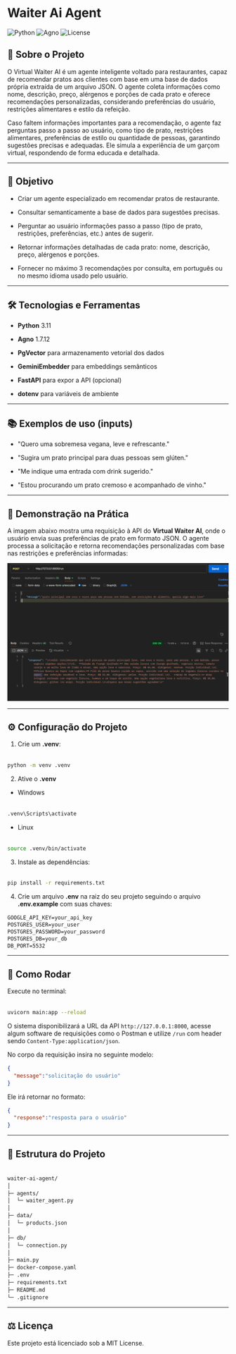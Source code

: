 # Waiter Ai Agent
![Python](https://img.shields.io/badge/python-3.13-blue)
![Agno](https://img.shields.io/badge/agno-1.7.11-green)
![License](https://img.shields.io/badge/license-MIT-lightgrey)

## 🔹 Sobre o Projeto

O Virtual Waiter AI é um agente inteligente voltado para restaurantes, capaz de recomendar pratos aos clientes com base em uma base de dados própria extraída de um arquivo JSON.
O agente coleta informações como nome, descrição, preço, alérgenos e porções de cada prato e oferece recomendações personalizadas, considerando preferências do usuário, restrições alimentares e estilo da refeição.

Caso faltem informações importantes para a recomendação, o agente faz perguntas passo a passo ao usuário, como tipo de prato, restrições alimentares, preferências de estilo ou quantidade de pessoas, garantindo sugestões precisas e adequadas.
Ele simula a experiência de um garçom virtual, respondendo de forma educada e detalhada.

---

## 🎯 Objetivo

- Criar um agente especializado em recomendar pratos de restaurante.

- Consultar semanticamente a base de dados para sugestões precisas.

- Perguntar ao usuário informações passo a passo (tipo de prato, restrições, preferências, etc.) antes de sugerir.

- Retornar informações detalhadas de cada prato: nome, descrição, preço, alérgenos e porções.

- Fornecer no máximo 3 recomendações por consulta, em português ou no mesmo idioma usado pelo usuário.

---

## 🛠 Tecnologias e Ferramentas

- **Python** 3.11

- **Agno** 1.7.12

- **PgVector** para armazenamento vetorial dos dados

- **GeminiEmbedder** para embeddings semânticos

- **FastAPI** para expor a API (opcional)

- **dotenv** para variáveis de ambiente

---

## 📚 Exemplos de uso (inputs)

- "Quero uma sobremesa vegana, leve e refrescante."

- "Sugira um prato principal para duas pessoas sem glúten."

- "Me indique uma entrada com drink sugerido."

- "Estou procurando um prato cremoso e acompanhado de vinho."

---

## 📸 Demonstração na Prática

A imagem abaixo mostra uma requisição à API do **Virtual Waiter AI**, onde o usuário envia suas preferências de prato em formato JSON. O agente processa a solicitação e retorna recomendações personalizadas com base nas restrições e preferências informadas:

![Requisição_API](docs-img/RequisiçãoAPI.png)

---

## ⚙️ Configuração do Projeto

1. Crie um **.venv**:
```bash

python -m venv .venv
```

2. Ative o **.venv**
- Windows
```bash

.venv\Scripts\activate
```
- Linux
```bash

source .venv/bin/activate
```

3. Instale as dependências:
```bash

pip install -r requirements.txt
```

4. Crie um arquivo **.env** na raiz do seu projeto seguindo o arquivo **.env.example** com suas chaves:
```
GOOGLE_API_KEY=your_api_key
POSTGRES_USER=your_user
POSTGRES_PASSWORD=your_password
POSTGRES_DB=your_db
DB_PORT=5532
```

---

## 🚀 Como Rodar
Execute no terminal:
```bash

uvicorn main:app --reload
```

O sistema disponibilizará a URL da API `http://127.0.0.1:8000`, acesse algum software de requisições como o Postman e utilize `/run` com header sendo `Content-Type:application/json`.

No corpo da requisição insira no seguinte modelo:
```json
{
  "message":"solicitação do usuário"
}
```

Ele irá retornar no formato: 
```json
{
  "response":"resposta para o usuário"
}
```
---

## 📝 Estrutura do Projeto

```bash

waiter-ai-agent/
│
├─ agents/
│  └─ waiter_agent.py
│
├─ data/
│  └─ products.json
│
├─ db/
│  └─ connection.py
│
├─ main.py
├─ docker-compose.yaml
├─ .env
├─ requirements.txt
├─ README.md
└─ .gitignore

```

---

## ⚖️ Licença

Este projeto está licenciado sob a MIT License.
